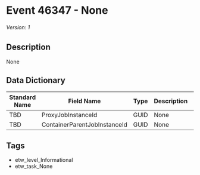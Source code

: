 # Event 46347 - None
###### Version: 1

## Description
None

## Data Dictionary
|Standard Name|Field Name|Type|Description|Sample Value|
|---|---|---|---|---|
|TBD|ProxyJobInstanceId|GUID|None|`None`|
|TBD|ContainerParentJobInstanceId|GUID|None|`None`|

## Tags
* etw_level_Informational
* etw_task_None